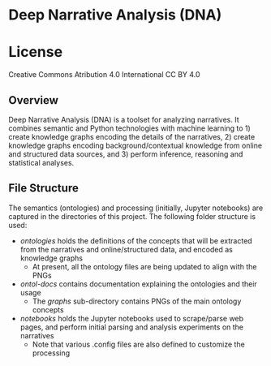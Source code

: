 # Deep Narrative Analysis (DNA)

# License
Creative Commons 
Atribution 4.0 International 
CC BY 4.0

## Overview 

Deep Narrative Analysis (DNA) is a toolset for analyzing narratives. It combines semantic and Python technologies with machine learning to 1) create knowledge graphs encoding the details of the narratives, 2) create knowledge graphs encoding background/contextual knowledge from online and structured data sources, and 3) perform inference, reasoning and statistical analyses. 

## File Structure

The semantics (ontologies) and processing (initially, Jupyter notebooks) are captured in the directories of this project. The following folder structure is used:

* _ontologies_ holds the definitions of the concepts that will be extracted from the narratives and online/structured data, and encoded as knowledge graphs
  * At present, all the ontology files are being updated to align with the PNGs
* _ontol-docs_ contains documentation explaining the ontologies and their usage
  * The _graphs_ sub-directory contains PNGs of the main ontology concepts
* _notebooks_ holds the Jupyter notebooks used to scrape/parse web pages, and perform initial parsing and analysis experiments on the narratives
  * Note that various .config files are also defined to customize the processing
